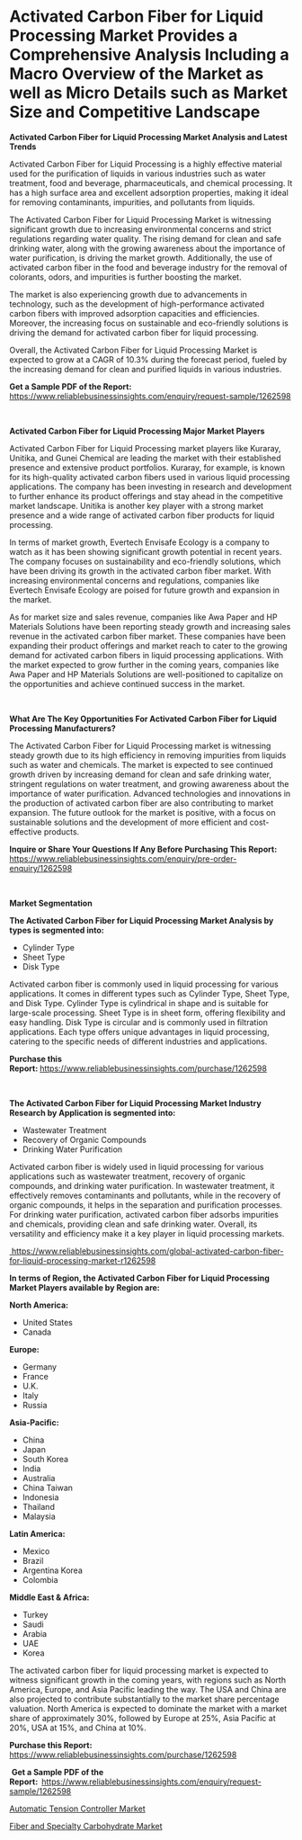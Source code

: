 <p><h1>Activated Carbon Fiber for Liquid Processing Market Provides a Comprehensive Analysis Including a Macro Overview of the Market as well as Micro Details such as Market Size and Competitive Landscape</h1></p><p><strong>Activated Carbon Fiber for Liquid Processing Market Analysis and Latest Trends</strong></p>
<p><p>Activated Carbon Fiber for Liquid Processing is a highly effective material used for the purification of liquids in various industries such as water treatment, food and beverage, pharmaceuticals, and chemical processing. It has a high surface area and excellent adsorption properties, making it ideal for removing contaminants, impurities, and pollutants from liquids.</p><p>The Activated Carbon Fiber for Liquid Processing Market is witnessing significant growth due to increasing environmental concerns and strict regulations regarding water quality. The rising demand for clean and safe drinking water, along with the growing awareness about the importance of water purification, is driving the market growth. Additionally, the use of activated carbon fiber in the food and beverage industry for the removal of colorants, odors, and impurities is further boosting the market.</p><p>The market is also experiencing growth due to advancements in technology, such as the development of high-performance activated carbon fibers with improved adsorption capacities and efficiencies. Moreover, the increasing focus on sustainable and eco-friendly solutions is driving the demand for activated carbon fiber for liquid processing.</p><p>Overall, the Activated Carbon Fiber for Liquid Processing Market is expected to grow at a CAGR of 10.3% during the forecast period, fueled by the increasing demand for clean and purified liquids in various industries.</p></p>
<p><strong>Get a Sample PDF of the Report:&nbsp;</strong> <a href="https://www.reliablebusinessinsights.com/enquiry/request-sample/1262598">https://www.reliablebusinessinsights.com/enquiry/request-sample/1262598</a></p>
<p>&nbsp;</p>
<p><strong>Activated Carbon Fiber for Liquid Processing Major Market Players</strong></p>
<p><p>Activated Carbon Fiber for Liquid Processing market players like Kuraray, Unitika, and Gunei Chemical are leading the market with their established presence and extensive product portfolios. Kuraray, for example, is known for its high-quality activated carbon fibers used in various liquid processing applications. The company has been investing in research and development to further enhance its product offerings and stay ahead in the competitive market landscape. Unitika is another key player with a strong market presence and a wide range of activated carbon fiber products for liquid processing.</p><p>In terms of market growth, Evertech Envisafe Ecology is a company to watch as it has been showing significant growth potential in recent years. The company focuses on sustainability and eco-friendly solutions, which have been driving its growth in the activated carbon fiber market. With increasing environmental concerns and regulations, companies like Evertech Envisafe Ecology are poised for future growth and expansion in the market.</p><p>As for market size and sales revenue, companies like Awa Paper and HP Materials Solutions have been reporting steady growth and increasing sales revenue in the activated carbon fiber market. These companies have been expanding their product offerings and market reach to cater to the growing demand for activated carbon fibers in liquid processing applications. With the market expected to grow further in the coming years, companies like Awa Paper and HP Materials Solutions are well-positioned to capitalize on the opportunities and achieve continued success in the market.</p></p>
<p>&nbsp;</p>
<p><strong>What Are The Key Opportunities For Activated Carbon Fiber for Liquid Processing Manufacturers?</strong></p>
<p><p>The Activated Carbon Fiber for Liquid Processing market is witnessing steady growth due to its high efficiency in removing impurities from liquids such as water and chemicals. The market is expected to see continued growth driven by increasing demand for clean and safe drinking water, stringent regulations on water treatment, and growing awareness about the importance of water purification. Advanced technologies and innovations in the production of activated carbon fiber are also contributing to market expansion. The future outlook for the market is positive, with a focus on sustainable solutions and the development of more efficient and cost-effective products.</p></p>
<p><strong>Inquire or Share Your Questions If Any Before Purchasing This Report:</strong> <a href="https://www.reliablebusinessinsights.com/enquiry/pre-order-enquiry/1262598">https://www.reliablebusinessinsights.com/enquiry/pre-order-enquiry/1262598</a></p>
<p>&nbsp;</p>
<p><strong>Market Segmentation</strong></p>
<p><strong>The Activated Carbon Fiber for Liquid Processing Market Analysis by types is segmented into:</strong></p>
<p><ul><li>Cylinder Type</li><li>Sheet Type</li><li>Disk Type</li></ul></p>
<p><p>Activated carbon fiber is commonly used in liquid processing for various applications. It comes in different types such as Cylinder Type, Sheet Type, and Disk Type. Cylinder Type is cylindrical in shape and is suitable for large-scale processing. Sheet Type is in sheet form, offering flexibility and easy handling. Disk Type is circular and is commonly used in filtration applications. Each type offers unique advantages in liquid processing, catering to the specific needs of different industries and applications.</p></p>
<p><strong>Purchase this Report:&nbsp;</strong><a href="https://www.reliablebusinessinsights.com/purchase/1262598">https://www.reliablebusinessinsights.com/purchase/1262598</a></p>
<p>&nbsp;</p>
<p><strong>The Activated Carbon Fiber for Liquid Processing Market Industry Research by Application is segmented into:</strong></p>
<p><ul><li>Wastewater Treatment</li><li>Recovery of Organic Compounds</li><li>Drinking Water Purification</li></ul></p>
<p><p>Activated carbon fiber is widely used in liquid processing for various applications such as wastewater treatment, recovery of organic compounds, and drinking water purification. In wastewater treatment, it effectively removes contaminants and pollutants, while in the recovery of organic compounds, it helps in the separation and purification processes. For drinking water purification, activated carbon fiber adsorbs impurities and chemicals, providing clean and safe drinking water. Overall, its versatility and efficiency make it a key player in liquid processing markets.</p></p>
<p><a href="https://www.reliablebusinessinsights.com/global-activated-carbon-fiber-for-liquid-processing-market-r1262598">&nbsp;https://www.reliablebusinessinsights.com/global-activated-carbon-fiber-for-liquid-processing-market-r1262598</a></p>
<p><strong>In terms of Region, the Activated Carbon Fiber for Liquid Processing Market Players available by Region are:</strong></p>
<p>
    <p> <strong> North America: </strong>
        <ul>
            <li>United States</li>
            <li>Canada</li>
        </ul>
        </p> 
    <p> <strong> Europe: </strong>
        <ul>
            <li>Germany</li>
            <li>France</li>
            <li>U.K.</li>
            <li>Italy</li>
            <li>Russia</li>
        </ul>
        </p> 
    <p> <strong> Asia-Pacific: </strong>
        <ul>
            <li>China</li>
            <li>Japan</li>
            <li>South Korea</li>
            <li>India</li>
            <li>Australia</li>
            <li>China Taiwan</li>
            <li>Indonesia</li>
            <li>Thailand</li>
            <li>Malaysia</li>
        </ul>
        </p> 
    <p> <strong> Latin America: </strong>
        <ul>
            <li>Mexico</li>
            <li>Brazil</li>
            <li>Argentina Korea</li>
            <li>Colombia</li>
        </ul>
        </p> 
    <p> <strong> Middle East & Africa: </strong>
        <ul>
            <li>Turkey</li>
            <li>Saudi</li>
            <li>Arabia</li>
            <li>UAE</li>
            <li>Korea</li>
        </ul>
    </p>
    </p>
<p><p>The activated carbon fiber for liquid processing market is expected to witness significant growth in the coming years, with regions such as North America, Europe, and Asia Pacific leading the way. The USA and China are also projected to contribute substantially to the market share percentage valuation. North America is expected to dominate the market with a market share of approximately 30%, followed by Europe at 25%, Asia Pacific at 20%, USA at 15%, and China at 10%.</p></p>
<p><strong>Purchase this Report: </strong><a href="https://www.reliablebusinessinsights.com/purchase/1262598">https://www.reliablebusinessinsights.com/purchase/1262598</a></p>
<p>&nbsp;<strong>Get a Sample PDF of the Report:&nbsp;&nbsp;</strong><a href="https://www.reliablebusinessinsights.com/enquiry/request-sample/1262598">https://www.reliablebusinessinsights.com/enquiry/request-sample/1262598</a></p>
<p><strong></strong></p>
<p><p><a href="https://view.publitas.com/reportprime-1/global-automatic-tension-controller-market-opportunities-and-forecast-for-period-from-2024-to-2031/">Automatic Tension Controller Market</a></p><p><a href="https://github.com/sajonf007/Market-Research-Report-List-1/blob/main/fiber-and-specialty-carbohydrate-market.md">Fiber and Specialty Carbohydrate Market</a></p></p>